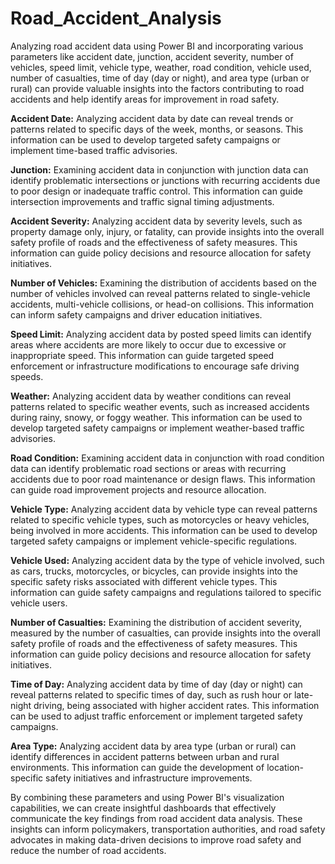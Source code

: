 # Road_Accident_Analysis

Analyzing road accident data using Power BI and incorporating various parameters like accident date, junction, accident severity, number of vehicles, speed limit, vehicle type, weather, road condition, vehicle used, number of casualties, time of day (day or night), and area type (urban or rural) can provide valuable insights into the factors contributing to road accidents and help identify areas for improvement in road safety.

<b>Accident Date:</b> Analyzing accident data by date can reveal trends or patterns related to specific days of the week, months, or seasons. This information can be used to develop targeted safety campaigns or implement time-based traffic advisories.

<b>Junction:</b> Examining accident data in conjunction with junction data can identify problematic intersections or junctions with recurring accidents due to poor design or inadequate traffic control. This information can guide intersection improvements and traffic signal timing adjustments.

<b>Accident Severity:</b> Analyzing accident data by severity levels, such as property damage only, injury, or fatality, can provide insights into the overall safety profile of roads and the effectiveness of safety measures. This information can guide policy decisions and resource allocation for safety initiatives.

<b>Number of Vehicles:</b> Examining the distribution of accidents based on the number of vehicles involved can reveal patterns related to single-vehicle accidents, multi-vehicle collisions, or head-on collisions. This information can inform safety campaigns and driver education initiatives.

<b>Speed Limit:</b> Analyzing accident data by posted speed limits can identify areas where accidents are more likely to occur due to excessive or inappropriate speed. This information can guide targeted speed enforcement or infrastructure modifications to encourage safe driving speeds.

<b>Weather:</b> Analyzing accident data by weather conditions can reveal patterns related to specific weather events, such as increased accidents during rainy, snowy, or foggy weather. This information can be used to develop targeted safety campaigns or implement weather-based traffic advisories.

<b>Road Condition:</b> Examining accident data in conjunction with road condition data can identify problematic road sections or areas with recurring accidents due to poor road maintenance or design flaws. This information can guide road improvement projects and resource allocation.

<b>Vehicle Type:</b> Analyzing accident data by vehicle type can reveal patterns related to specific vehicle types, such as motorcycles or heavy vehicles, being involved in more accidents. This information can be used to develop targeted safety campaigns or implement vehicle-specific regulations.

<b>Vehicle Used:</b> Analyzing accident data by the type of vehicle involved, such as cars, trucks, motorcycles, or bicycles, can provide insights into the specific safety risks associated with different vehicle types. This information can guide safety campaigns and regulations tailored to specific vehicle users.

<b>Number of Casualties:</b> Examining the distribution of accident severity, measured by the number of casualties, can provide insights into the overall safety profile of roads and the effectiveness of safety measures. This information can guide policy decisions and resource allocation for safety initiatives.

<b>Time of Day:</b> Analyzing accident data by time of day (day or night) can reveal patterns related to specific times of day, such as rush hour or late-night driving, being associated with higher accident rates. This information can be used to adjust traffic enforcement or implement targeted safety campaigns.

<b>Area Type:</b> Analyzing accident data by area type (urban or rural) can identify differences in accident patterns between urban and rural environments. This information can guide the development of location-specific safety initiatives and infrastructure improvements.

By combining these parameters and using Power BI's visualization capabilities, we can create insightful dashboards that effectively communicate the key findings from road accident data analysis. These insights can inform policymakers, transportation authorities, and road safety advocates in making data-driven decisions to improve road safety and reduce the number of road accidents.
